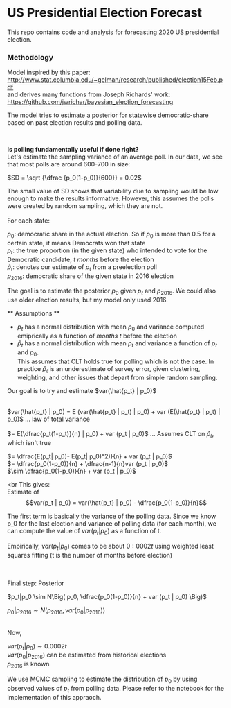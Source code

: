 # US Presidential Election Forecast

This repo contains code and analysis for forecasting 2020 US presidential election. 

### Methodology

Model inspired by this paper: http://www.stat.columbia.edu/~gelman/research/published/election15Feb.pdf
<br> and derives many functions from Joseph Richards' work: https://github.com/jwrichar/bayesian_election_forecasting

The model tries to estimate a posterior for statewise democratic-share based on past election results and polling data.

<br>

**Is polling fundamentally useful if done right?**<br>
Let's estimate the sampling variance of an average poll. In our data, we see that most polls are around 600-700 in size:

$SD = \sqrt {\dfrac {p_0(1-p_0)}{600}} = 0.02$

The small value of SD shows that variability due to sampling would be low enough to make the results informative. However, this assumes the polls were created by random sampling, which they are not.
<br><br>
For each state:

$p_0$: democratic share in the actual election. So if $p_0$ is more than 0.5 for a certain state, it means Democrats won that state <br>
$p_t$: the true proportion (in the given state) who intended to vote for the Democratic candidate, _t months_
before the election <br>
$\hat{p}_t$: denotes our estimate of $p_t$ from a preelection poll <br>
$p_{2016}$: democratic share of the given state in 2016 election

The goal is to estimate the posterior $p_0$ given $p_t$ and $p_{2016}$. We could also use older election results, but my model only used 2016.

** Assumptions **
 - $p_t$ has a normal distribution with mean $p_0$ and variance computed emiprically as a function of _months t_ before the election
 - $\hat{p}_t$ has a normal distribution with mean $p_t$ and variance a function of $p_t$ and $p_0$.<br>
 This assumes that CLT holds true for polling which is not the case. In practice $\hat{p}_t$ is an underestimate of survey error, given clustering, weighting, and other issues that depart from simple random sampling.
 
Our goal is to try and estimate $var(\hat{p_t}  | p_0)$<br><br>

$var(\hat{p_t} | p_0) = E (var(\hat{p_t} | p_t) | p_0) + var (E(\hat{p_t} | p_t) | p_0)$  ... law of total variance <br><br>
$= E(\dfrac{p_t(1-p_t)}{n} | p_0) + var (p_t | p_0)$      ... Assumes CLT on $\hat{p}_t$, which isn't true <br>

$= \dfrac{E(p_t| p_0)- E(p_t| p_0)^2)}{n} + var (p_t | p_0)$ <br>
$= \dfrac{p_0(1-p_0)}{n} + \dfrac{n-1}{n}var (p_t | p_0)$ <br>
$\sim \dfrac{p_0(1-p_0)}{n} + var (p_t | p_0)$ <br>

<br
This gives:<br>
Estimate of $$var(p_t | p_0) = var(\hat{p_t} | p_0) - \dfrac{p_0(1-p_0)}{n}$$

The first term is basically the variance of the polling data. Since we know p_0 for the last election and variance of polling data (for each month), we can compute the value of $var(p_t | p_0)$ as a function of t.

Empirically, $var(p_t | p_0)$ comes to be about $0:0002t$ using weighted least squares fitting (t is the number of months before election)

<br><br>
Final step: Posterior

$p_t|p_0 \sim N\Big( p_0,  \dfrac{p_0(1-p_0)}{n} + var (p_t | p_0) \Big)$

$p_0 | p_{2016} \sim N\Big( p_{2016}, var(p_0 | p_{2016})\Big)$

<br>
Now, 

$var(p_t | p_0) \sim 0.0002t$ <br>
$var(p_0 | p_{2016})$ can be estimated from historical elections  <br>
$p_{2016}$ is known  <br>

We use MCMC sampling to estimate the distribution of $p_0$ by using observed values of $p_t$ from polling data.
Please refer to the notebook for the implementation of this appraoch.
